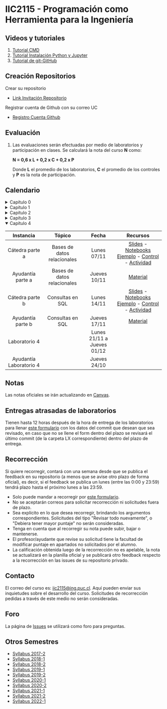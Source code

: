 # IIC2115 - Programación como Herramienta para la Ingeniería

## Videos y tutoriales

1. [Tutorial CMD](https://www.youtube.com/watch?v=qgFmMU6Pukc) 
1. [Tutorial Instalación Python y Jupyter](https://www.youtube.com/watch?v=FxHoi_ZRV4s) 
1. [Tutorial de git-GitHub](https://youtu.be/4WTjx_Rw65A)

## Creación Repositorios
Crear su repositorio
- [Link Invitación Repositorio](https://classroom.github.com/a/huqVZwK0)

Registrar cuenta de Github con su correo UC
- [Registro Cuenta Github](https://docs.google.com/forms/d/e/1FAIpQLSduAa0RQI5K-cAMf2HkFAAWIB1p7WhJknzw8_7icdkEBIVYBg/viewform?usp=sf_link)

## Evaluación

1. Las evaluaciones serán efectuadas por medio de laboratorios y participación en clases. Se calculará la nota del curso **N** como:

    **N = 0,6 x L + 0,2 x C + 0,2 x P**

    Donde **L** el promedio de los laboratorios, **C** el promedio de los controles y **P** es la nota de participación.


## Calendario 

<details>
   
<summary>Capítulo 0</summary>

| Instancia | Fecha         | Recursos |
| :-:       | :-:           | :-:      |
| Cátedra   | Lunes 08/08  | [Slides](/Material%20de%20clases/00%20-%20Introducción.pdf) [Notebooks Ejemplo](/Material%20de%20clases/notebooks_tutorial.ipynb) |
   
</details>


<details>
<summary>Capítulo 1</summary>

| Instancia         | Tópico               | Fecha        | Recursos |
| :-:               | :-:                  | :-:          | :-:      |
| Cátedra parte a   | Fundamentos de OOP   | Jueves 18/08  | [Slides](/Material%20de%20clases/Cap%C3%ADtulo%201/Parte%20A/01%20-%20Fundamentos%20de%20OOP.pdf) - [Notebooks Ejemplo](/Material%20de%20clases/Cap%C3%ADtulo%201/Parte%20A/Notebooks%20Ejemplo/) - [Actividad](/Material%20de%20clases/Cap%C3%ADtulo%201/Parte%20A/Actividades/Actividad%20C1a.pdf)|
| Cátedra parte b   | Estructuras de datos | Lunes 22/08   | [Slides](/Material%20de%20clases/Cap%C3%ADtulo%201/Parte%20B/02%20-%20Estructuras%20de%20datos.pdf) - [Notebooks Ejemplo](/Material%20de%20clases/Cap%C3%ADtulo%201/Parte%20B/Notebooks%20Ejemplo/) - [Control](https://docs.google.com/forms/d/e/1FAIpQLSf6v0fdKlfBuE5tHWHgsx36nNdwSONHlADRqHlvFpsbjCbGzA/viewform?usp=sf_link) - [Actividad]() |
| Ayudantía parte b | Estructuras de datos | Jueves 25/08 | [Material](/Ayudant%C3%ADas/Cap%C3%ADtulo%201%20-%20Ayudant%C3%ADa%20parte%20B/) | 
| Laboratorio 1     |                      | Lunes 29/09 a Jueves 08/09 | [Enunciado](/Laboratorios/L1/L1.pdf) |
| Ayudantía Laboratorio 1 |                | Jueves 01/09 | [Material](/Ayudant%C3%ADas/Cap%C3%ADtulo%201%20-%20Ayudant%C3%ADa%20Laboratorio%201/AY2.ipynb) | 
</details>


<details>
<summary>Capítulo 2</summary>
   
| Instancia         | Tópico                            | Fecha        | Recursos |
| :-:               | :-:                               | :-:          | :-:      |
| Cátedra parte a   | Análisis y visualización de datos | Lunes 12/09  | [Slides](Material%20de%20clases/Cap%C3%ADtulo%202/Parte%20A/01%20-%20Exploraci%C3%B3n%2C%20limpieza%20y%20depuraci%C3%B3n%20de%20datos.pdf) - [Notebooks Ejemplo](Material%20de%20clases/Cap%C3%ADtulo%202/Parte%20A/Notebooks%20Ejemplo/) - [Control](https://docs.google.com/forms/d/e/1FAIpQLSfpE-atJyvzRFlTYT8JToHrNSBiZXsgE_-3IYyRI-tPOFcBEw/viewform?usp=sf_link) - [Actividad](Material%20de%20clases/Cap%C3%ADtulo%202/Parte%20A/Actividad/) |
| Ayudantía parte a | Análisis y visualización de datos | Jueves 15/09 | [Material](/Ayudant%C3%ADas/Capitulo%202%20-%20Ayudant%C3%ADa%20A/)  |
| Cátedra parte b   | Modelos predictivos               | Jueves 22/09 | [Slides](/Material%20de%20clases/Cap%C3%ADtulo%202/Parte%20B/02%20-%20Modelos%20predictivos%20con%20ML.pdf) - [Notebooks Ejemplo](/Material%20de%20clases/Cap%C3%ADtulo%202/Parte%20B/Notebooks%20Ejemplo/) - [Actividad](/Material%20de%20clases/Cap%C3%ADtulo%202/Parte%20B/Actividad/) | 
| Laboratorio 2     |                            | Lunes 26/09 a Jueves 06/10 |  [Enunciado](/Laboratorios/L2/L2.pdf) |
| Ayudantía Laboratorio 2 |               | Jueves 29/09 |  |
</details>


<details>
<summary>Capítulo 3</summary>
   
| Instancia         | Tópico                    | Fecha        | Recursos |
| :-:               | :-:                       | :-:          | :-:      |
| Cátedra parte a   | Datos geoespaciales y SIG | Jueves 13/10 | [Slides](/Material%20de%20clases/Cap%C3%ADtulo%203/Parte%20A/01%20-%20An%C3%A1lisis%20de%20datos%20geoespaciales.pdf) - [Notebooks Ejemplo](/Material%20de%20clases/Cap%C3%ADtulo%203/Parte%20A/Notebooks%20Ejemplo/) - [Actividad](/Material%20de%20clases/Cap%C3%ADtulo%203/Parte%20A/Actividad/) |
| Cátedra parte b   | Uso de redes/grafos       | Lunes 17/10  | [Slides](/Material%20de%20clases/Cap%C3%ADtulo%203/Parte%20B/02%20-%20Manejo%20de%20redes.pdf) - [Notebooks Ejemplo](/Material%20de%20clases/Cap%C3%ADtulo%203/Parte%20B/Notebook%20Ejemplo/) - [Control](https://forms.gle/zZwodmVouotjtRe69) - [Actividad](/Material%20de%20clases/Cap%C3%ADtulo%203/Parte%20B/Actividad/)|
| Ayudantía parte b | Uso de redes/grafos       | Jueves 20/10 | | 
| Laboratorio 3     |                           | Lunes 24/10 a Jueves 03/11 | [Enunciado](/Laboratorios/L3/L3.pdf)|
| Ayudantía Laboratorio 3 |                     | Jueves 27/10 | -- |
</details>

<details  open>
<summary>Capítulo 4</summary>

| Instancia         | Tópico                      | Fecha        | Recursos |
| :-:               | :-:                         | :-:          | :-: |
| Cátedra parte a   | Bases de datos relacionales | Lunes 07/11  | [Slides](/Material%20de%20clases/Cap%C3%ADtulo%204/Parte%20A/00%20-%20Introducci%C3%B3n.pdf) - [Notebooks Ejemplo](/Material%20de%20clases/Cap%C3%ADtulo%204/Parte%20A/Notebook%20Ejemplo/) - [Control](https://forms.gle/VzvZj8AmH2YG8JHn6) - [Actividad](/Material%20de%20clases/Cap%C3%ADtulo%204/Parte%20A/Actividad/)|
| Ayudantía parte a | Bases de datos relacionales | Jueves 10/11 | [Material]() | 
| Cátedra parte b   | Consultas en SQL            | Lunes 14/11  | [Slides]() - [Notebooks Ejemplo]() - [Control]() - [Actividad]() |
| Ayudantía parte b | Consultas en SQL            | Jueves 17/11 | [Material]() | 
| Laboratorio 4     |                             | Lunes 21/11 a Jueves 01/12 | |
| Ayudantía Laboratorio 4 |                       | Jueves 24/10 | |
</details>


## Notas
Las notas oficiales se irán actualizando en [Canvas](https://cursos.canvas.uc.cl/).


## Entregas atrasadas de laboratorios
Tienen hasta 12 horas después de la hora de entrega de los laboratorios para llenar [este formulario](https://docs.google.com/forms/d/e/1FAIpQLSfys1xbOaOnoJkxLMMy0BlwnYk2SHW6SKqHfgKYFTCxSXCS4w/viewform?usp=sf_link) con los datos del commit que desean que sea revisado, en caso que no se llene el form dentro del plazo se revisará el último commit (de la carpeta LX correspondiente) dentro del plazo de entrega.


## Recorrección

Si quiere recorregir, contará con una semana desde que se publica el feedback en su repositorio (a menos que se avise otro plazo de forma oficial), es decir, si el feedback se publica un lunes (entre las 0:00 y 23:59) tendrá plazo hasta el próximo lunes a las 23:59.
* Solo puede mandar a recorregir por [este formulario](https://docs.google.com/forms/d/e/1FAIpQLSeLUVL0UQ55XVLLaa8XbBhmQHlcYV4qqq32Azz_oQqgdv9N9Q/viewform?usp=sf_link).
* No se aceptarán correos para solicitar recorrección ni solicitudes fuera de plazo.
* Sea explícito en lo que desea recorregir, brindando los argumentos correspondientes. Solicitudes del tipo "Revisar todo nuevamente", o "Debiera tener mayor puntaje" no serán consideradas.
* Tenga en cuenta que al recorregir su nota puede subir, bajar o mantenerse.
* El profesor/ayudante que revise su solicitud tiene la facultad de modificar puntaje en apartados no solicitados por el alumno. 
* La calificación obtenida luego de la recorrección no es apelable, la nota se actualizará en la planilla oficial y se publicará otro feedback respecto a la recorrección en las issues de su repositorio privado.

## Contacto

El correo del curso es: iic2115@ing.puc.cl. Aquí pueden enviar sus inquietudes sobre el desarrollo del curso. Solicitudes de recorrección pedidas a través de este medio no serán consideradas.

## Foro

La página de [Issues](../../issues) se utilizará como foro para preguntas.

## Otros Semestres

* [Syllabus 2017-2](https://github.com/IIC2115/Syllabus-2017-2)
* [Syllabus 2018-1](https://github.com/IIC2115/Syllabus-2018-1)
* [Syllabus 2018-2](https://github.com/IIC2115/Syllabus-2018-2)
* [Syllabus 2019-1](https://github.com/IIC2115/Syllabus-2019-1)
* [Syllabus 2019-2](https://github.com/IIC2115/Syllabus-2019-2)
* [Syllabus 2020-1](https://github.com/IIC2115/Syllabus-2020-1)
* [Syllabus 2020-2](https://github.com/IIC2115/Syllabus-2020-2)
* [Syllabus 2021-1](https://github.com/IIC2115/Syllabus-2021-1)
* [Syllabus 2021-2](https://github.com/IIC2115/Syllabus-2021-2)
* [Syllabus 2022-1](https://github.com/IIC2115/Syllabus-2022-1)
